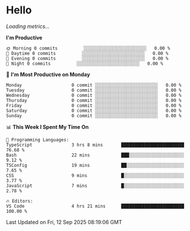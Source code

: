 # Hello

<!-- METRICS:START -->
<p><em>Loading metrics…</em></p>
<!-- METRICS:END -->

<!--START_SECTION:waka-->
**I'm Productive**

```text
🌞 Morning 0 commits          ░░░░░░░░░░░░░░░░░░░░░░░░   0.00 % 
🌆 Daytime 0 commits          ░░░░░░░░░░░░░░░░░░░░░░░░   0.00 % 
🌃 Evening 0 commits          ░░░░░░░░░░░░░░░░░░░░░░░░   0.00 % 
🌙 Night 0 commits          ░░░░░░░░░░░░░░░░░░░░░░░░   0.00 % 
```
📅 **I'm Most Productive on Monday**

```text
Monday                   0 commit ░░░░░░░░░░░░░░░░░░░░░░░░   0.00 % 
Tuesday                  0 commit ░░░░░░░░░░░░░░░░░░░░░░░░   0.00 % 
Wednesday                0 commit ░░░░░░░░░░░░░░░░░░░░░░░░   0.00 % 
Thursday                 0 commit ░░░░░░░░░░░░░░░░░░░░░░░░   0.00 % 
Friday                   0 commit ░░░░░░░░░░░░░░░░░░░░░░░░   0.00 % 
Saturday                 0 commit ░░░░░░░░░░░░░░░░░░░░░░░░   0.00 % 
Sunday                   0 commit ░░░░░░░░░░░░░░░░░░░░░░░░   0.00 % 
```

📊 **This Week I Spent My Time On**

```text
💬 Programming Languages: 
TypeScript               3 hrs 8 mins       ████████████████████████   76.68 % 
Bash                     22 mins            ███░░░░░░░░░░░░░░░░░░░░░   9.12 % 
TSConfig                 19 mins            ██░░░░░░░░░░░░░░░░░░░░░░   7.65 % 
CSS                      9 mins             █░░░░░░░░░░░░░░░░░░░░░░░   3.77 % 
JavaScript               7 mins             █░░░░░░░░░░░░░░░░░░░░░░░   2.78 % 

🔥 Editors: 
VS Code                  4 hrs 21 mins      ████████████████████████   100.00 % 
```

 Last Updated on Fri, 12 Sep 2025 08:19:06 GMT
<!--END_SECTION:waka-->
